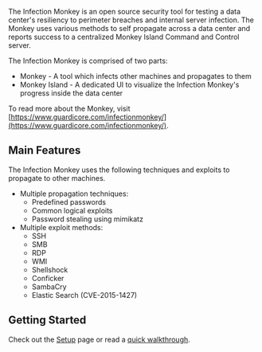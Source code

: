 The Infection Monkey is an open source security tool for testing a data center's resiliency to perimeter breaches and internal server infection. The Monkey uses various methods to self propagate across a data center and reports success to a centralized Monkey Island Command and Control server.

The Infection Monkey is comprised of two parts:
* Monkey - A tool which infects other machines and propagates to them
* Monkey Island - A dedicated UI to visualize the Infection Monkey's progress inside the data center

To read more about the Monkey, visit [https://www.guardicore.com/infectionmonkey/](https://www.guardicore.com/infectionmonkey/).


Main Features
---------------

The Infection Monkey uses the following techniques and exploits to propagate to other machines.

* Multiple propagation techniques:
  * Predefined passwords
  * Common logical exploits
  * Password stealing using mimikatz
* Multiple exploit methods:
  * SSH
  * SMB
  * RDP
  * WMI
  * Shellshock
  * Conficker
  * SambaCry
  * Elastic Search (CVE-2015-1427)


Getting Started
---------------
Check out the [Setup](https://github.com/guardicore/monkey/wiki/setup) page or read a [quick walkthrough](https://www.guardicore.com/infectionmonkey/wt/).